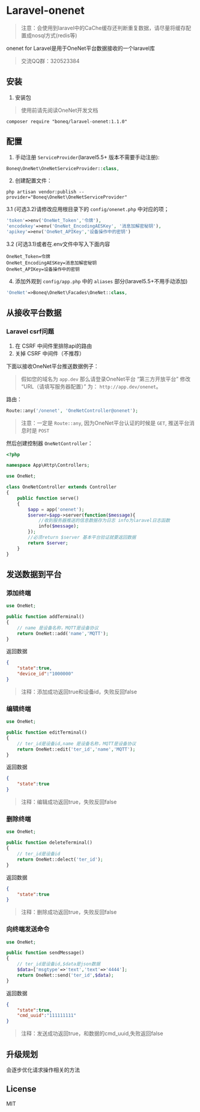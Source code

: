 # Laravel-onenet

> 注意：会使用到laravel中的CaChe缓存还判断重复数据，请尽量将缓存配置成nosql方式(redis等)

onenet for Laravel是用于OneNet平台数据接收的一个laravel库

> 交流QQ群：320523384

## 安装

1. 安装包

> 使用前请先阅读OneNet开发文档

  ```shell
  composer require "boneq/laravel-onenet:1.1.0"
  ```
 
## 配置

1. 手动注册 `ServiceProvider`(laravel5.5+ 版本不需要手动注册):

  ```php
  Boneq\OneNet\OneNetServiceProvider::class,
  ```

2. 创建配置文件：

  ```shell
  php artisan vendor:publish --provider="Boneq\OneNet\OneNetServiceProvider"
  ```

3.1 (可选3.2)请修改应用根目录下的 `config/onenet.php` 中对应的项；

  ```php
  'token'=>env('OneNet_Token','令牌'),
  'encodekey'=>env('OneNet_EncodingAESKey', '消息加解密秘钥'),
  'apikey'=>env('OneNet_APIKey','设备操作中的密钥')
  ```
3.2 (可选3.1)或者在.env文件中写入下面内容
  ```.env
  OneNet_Token=令牌
  OneNet_EncodingAESKey=消息加解密秘钥
  OneNet_APIKey=设备操作中的密钥
  ```

4. 添加外观到 `config/app.php` 中的 `aliases` 部分(laravel5.5+不用手动添加)

  ```php
  'OneNet'=>Boneq\OneNet\Facades\OneNet::class,
  ```

## 从接收平台数据

### Laravel csrf问题

1. 在 CSRF 中间件里排除api的路由
2. 关掉 CSRF 中间件（不推荐）

下面以接收OneNet平台推送数据例子：

> 假如您的域名为 `app.dev` 那么请登录OneNet平台 “第三方开放平台” 修改 “URL（请填写服务器配置）” 为： `http://app.dev/onenet`。

路由：

```php
Route::any('/onenet', 'OneNetController@onenet');
```

> 注意：一定是 `Route::any`, 因为OneNet平台认证的时候是 `GET`, 推送平台消息时是 `POST` 

然后创建控制器 `OneNetController`：

```php
<?php

namespace App\Http\Controllers;

use OneNet;

class OneNetController extends Controller
{
    public function serve()
    {
        $app = app('onenet');
        $server=$app->server(function($message){
            //收到服务器推送的信息数据存为日志 info为laravel日志函数
            info($message);
        });
        //必须return $server 基本平台验证就要返回数据
        return $server;
    }
}
```

## 发送数据到平台
### 添加终端
```php
use OneNet;

public function addTerminal()
{
    // name 是设备名称，MQTT是设备协议
    return OneNet::add('name','MQTT');
}
```
返回数据

```json
{
    "state":true,
    "device_id":"1000000"
}
```
> 注释：添加成功返回true和设备id，失败反回false

### 编辑终端
```php
use OneNet;

public function editTerminal()
{
    // ter_id是设备id,name 是设备名称，MQTT是设备协议
    return OneNet::edit('ter_id','name','MQTT');
}
```
返回数据

```json
{
    "state":true
}
```
> 注释：编辑成功返回true，失败反回false

### 删除终端
```php
use OneNet;

public function deleteTerminal()
{
    // ter_id是设备id
    return OneNet::delect('ter_id');
}
```
返回数据

```json
{
    "state":true
}
```
> 注释：删除成功返回true，失败反回false

### 向终端发送命令
```php
use OneNet;

public function sendMessage()
{
    // ter_id是设备id,$data是json数据
    $data=['msgtype'=>'text','text'=>'4444'];
    return OneNet::send('ter_id',$data);
}
```
返回数据

```json
{
    "state":true,
    "cmd_uuid":"111111111"
}
```
> 注释：发送成功返回true，和数据的cmd_uuid,失败返回false


## 升级规划

会逐步优化请求操作相关的方法

## License

MIT